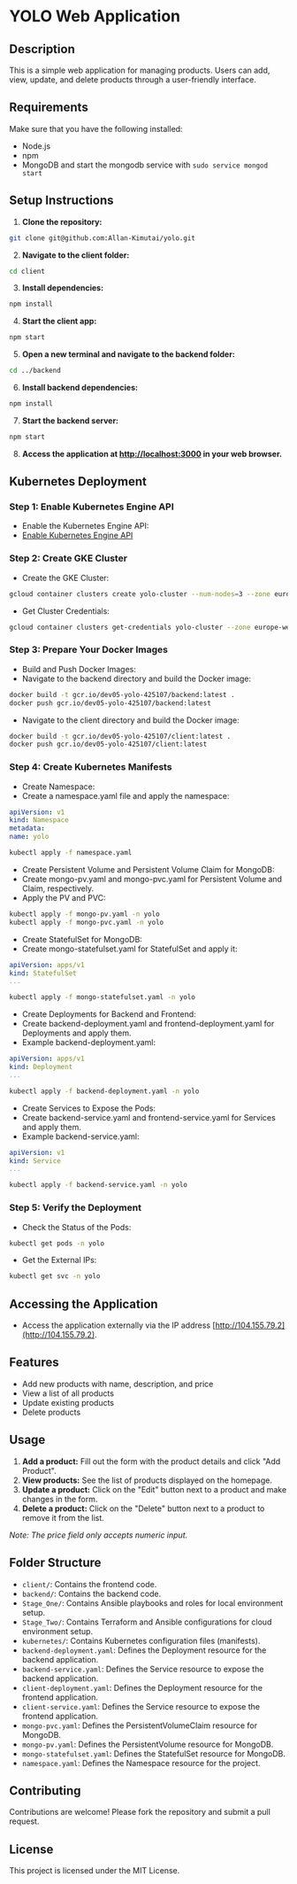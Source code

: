 # YOLO Web Application

## Description

This is a simple web application for managing products. Users can add, view, update, and delete products through a user-friendly interface.

## Requirements

Make sure that you have the following installed:

- Node.js
- npm
- MongoDB and start the mongodb service with `sudo service mongod start`

## Setup Instructions

1. **Clone the repository:**

```bash
git clone git@github.com:Allan-Kimutai/yolo.git
```

2. **Navigate to the client folder:**

```bash
cd client
```

3. **Install dependencies:**

```bash
npm install
```

4. **Start the client app:**

```bash
npm start
```

5. **Open a new terminal and navigate to the backend folder:**

```bash
cd ../backend
```

6. **Install backend dependencies:**

```bash
npm install
```

7. **Start the backend server:**

```bash
npm start
```

8. **Access the application at [http://localhost:3000](http://localhost:3000) in your web browser.**

## Kubernetes Deployment

### Step 1: Enable Kubernetes Engine API

- Enable the Kubernetes Engine API:
- [Enable Kubernetes Engine API](https://console.developers.google.com/apis/library/container.googleapis.com)

### Step 2: Create GKE Cluster

- Create the GKE Cluster:
```bash
gcloud container clusters create yolo-cluster --num-nodes=3 --zone europe-west1-b
```

- Get Cluster Credentials:
```bash
gcloud container clusters get-credentials yolo-cluster --zone europe-west1-b
```

### Step 3: Prepare Your Docker Images

- Build and Push Docker Images:
- Navigate to the backend directory and build the Docker image:
```bash
docker build -t gcr.io/dev05-yolo-425107/backend:latest .
docker push gcr.io/dev05-yolo-425107/backend:latest
```

- Navigate to the client directory and build the Docker image:
```bash
docker build -t gcr.io/dev05-yolo-425107/client:latest .
docker push gcr.io/dev05-yolo-425107/client:latest
```

### Step 4: Create Kubernetes Manifests

- Create Namespace:
- Create a namespace.yaml file and apply the namespace:
```yaml
apiVersion: v1
kind: Namespace
metadata:
name: yolo
```
```bash
kubectl apply -f namespace.yaml
```

- Create Persistent Volume and Persistent Volume Claim for MongoDB:
- Create mongo-pv.yaml and mongo-pvc.yaml for Persistent Volume and Claim, respectively.
- Apply the PV and PVC:
```bash
kubectl apply -f mongo-pv.yaml -n yolo
kubectl apply -f mongo-pvc.yaml -n yolo
```

- Create StatefulSet for MongoDB:
- Create mongo-statefulset.yaml for StatefulSet and apply it:
```yaml
apiVersion: apps/v1
kind: StatefulSet
...
```
```bash
kubectl apply -f mongo-statefulset.yaml -n yolo
```

- Create Deployments for Backend and Frontend:
- Create backend-deployment.yaml and frontend-deployment.yaml for Deployments and apply them.
- Example backend-deployment.yaml:
```yaml
apiVersion: apps/v1
kind: Deployment
...
```
```bash
kubectl apply -f backend-deployment.yaml -n yolo
```

- Create Services to Expose the Pods:
- Create backend-service.yaml and frontend-service.yaml for Services and apply them.
- Example backend-service.yaml:
```yaml
apiVersion: v1
kind: Service
...
```
```bash
kubectl apply -f backend-service.yaml -n yolo
```

### Step 5: Verify the Deployment

- Check the Status of the Pods:
```bash
kubectl get pods -n yolo
```

- Get the External IPs:
```bash
kubectl get svc -n yolo
```
## Accessing the Application
- Access the application externally via the IP address [http://104.155.79.2](http://104.155.79.2).

## Features

- Add new products with name, description, and price
- View a list of all products
- Update existing products
- Delete products

## Usage

1. **Add a product:** Fill out the form with the product details and click "Add Product".
2. **View products:** See the list of products displayed on the homepage.
3. **Update a product:** Click on the "Edit" button next to a product and make changes in the form.
4. **Delete a product:** Click on the "Delete" button next to a product to remove it from the list.

*Note: The price field only accepts numeric input.*

## Folder Structure

- `client/`: Contains the frontend code.
- `backend/`: Contains the backend code.
- `Stage_One/`: Contains Ansible playbooks and roles for local environment setup.
- `Stage_Two/`: Contains Terraform and Ansible configurations for cloud environment setup.
- `kubernetes/`: Contains Kubernetes configuration files (manifests).
- `backend-deployment.yaml`: Defines the Deployment resource for the backend application.
- `backend-service.yaml`: Defines the Service resource to expose the backend application.
- `client-deployment.yaml`: Defines the Deployment resource for the frontend application.
- `client-service.yaml`: Defines the Service resource to expose the frontend application.
- `mongo-pvc.yaml`: Defines the PersistentVolumeClaim resource for MongoDB.
- `mongo-pv.yaml`: Defines the PersistentVolume resource for MongoDB.
- `mongo-statefulset.yaml`: Defines the StatefulSet resource for MongoDB.
- `namespace.yaml`: Defines the Namespace resource for the project.

## Contributing

Contributions are welcome! Please fork the repository and submit a pull request.

## License

This project is licensed under the MIT License.
